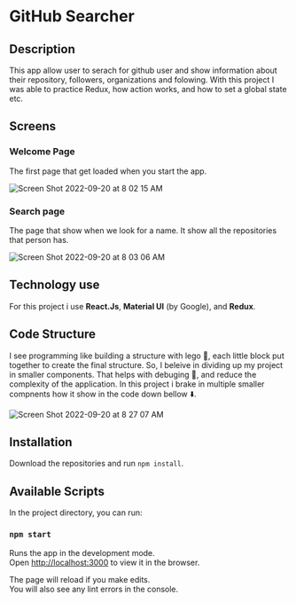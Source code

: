 # GitHub Searcher
## Description
This app allow user to serach for github user and show information about their repository, followers, organizations and folowing. With this project I was able to practice Redux, how action works, and how to set a global state etc.

## Screens 

### Welcome Page

The first page that get loaded when you start the app.

![Screen Shot 2022-09-20 at 8 02 15 AM](https://user-images.githubusercontent.com/17714218/191278929-bae3e5e6-5c9c-471e-875e-6c0ad6bf3802.png)

### Search page

The page that show when we look for a name. It show all the repositories that person has.

![Screen Shot 2022-09-20 at 8 03 06 AM](https://user-images.githubusercontent.com/17714218/191278972-c142fe41-1754-4705-ae66-acdc98635289.png)

## Technology use

For this project i use **React.Js**, **Material UI** (by Google), and **Redux**.

## Code Structure

I see programming like building a structure with lego 🧱, each little block put together to create the final structure. So, I beleive in dividing up my project in smaller components. That helps with debuging 🐛, and reduce the complexity of the application. In this project i brake in multiple smaller compnents how it show in the code down bellow ⬇️.

![Screen Shot 2022-09-20 at 8 27 07 AM](https://user-images.githubusercontent.com/17714218/191284993-e4da5755-3c7c-46c2-ae42-a66b0e087740.png)


## Installation

Download the repositories and run `npm install`.

## Available Scripts

In the project directory, you can run:

### `npm start`

Runs the app in the development mode.<br>
Open [http://localhost:3000](http://localhost:3000) to view it in the browser.

The page will reload if you make edits.<br>
You will also see any lint errors in the console.




